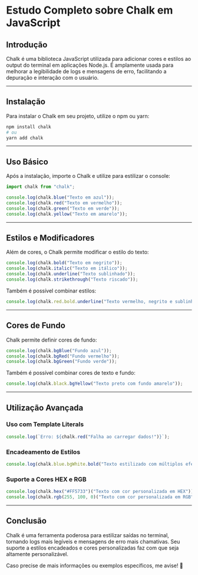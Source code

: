 # Estudo Completo sobre Chalk em JavaScript

## Introdução

Chalk é uma biblioteca JavaScript utilizada para adicionar cores e estilos ao output do terminal em aplicações Node.js. É amplamente usada para melhorar a legibilidade de logs e mensagens de erro, facilitando a depuração e interação com o usuário.

---

## Instalação

Para instalar o Chalk em seu projeto, utilize o npm ou yarn:

```sh
npm install chalk
# ou
yarn add chalk
```

---

## Uso Básico

Após a instalação, importe o Chalk e utilize para estilizar o console:

```javascript
import chalk from "chalk";

console.log(chalk.blue("Texto em azul"));
console.log(chalk.red("Texto em vermelho"));
console.log(chalk.green("Texto em verde"));
console.log(chalk.yellow("Texto em amarelo"));
```

---

## Estilos e Modificadores

Além de cores, o Chalk permite modificar o estilo do texto:

```javascript
console.log(chalk.bold("Texto em negrito"));
console.log(chalk.italic("Texto em itálico"));
console.log(chalk.underline("Texto sublinhado"));
console.log(chalk.strikethrough("Texto riscado"));
```

Também é possível combinar estilos:

```javascript
console.log(chalk.red.bold.underline("Texto vermelho, negrito e sublinhado"));
```

---

## Cores de Fundo

Chalk permite definir cores de fundo:

```javascript
console.log(chalk.bgBlue("Fundo azul"));
console.log(chalk.bgRed("Fundo vermelho"));
console.log(chalk.bgGreen("Fundo verde"));
```

Também é possível combinar cores de texto e fundo:

```javascript
console.log(chalk.black.bgYellow("Texto preto com fundo amarelo"));
```

---

## Utilização Avançada

### Uso com Template Literals

```javascript
console.log(`Erro: ${chalk.red("Falha ao carregar dados!")}`);
```

### Encadeamento de Estilos

```javascript
console.log(chalk.blue.bgWhite.bold("Texto estilizado com múltiplos efeitos"));
```

### Suporte a Cores HEX e RGB

```javascript
console.log(chalk.hex("#FF5733")("Texto com cor personalizada em HEX"));
console.log(chalk.rgb(255, 100, 0)("Texto com cor personalizada em RGB"));
```

---

## Conclusão

Chalk é uma ferramenta poderosa para estilizar saídas no terminal, tornando logs mais legíveis e mensagens de erro mais chamativas. Seu suporte a estilos encadeados e cores personalizadas faz com que seja altamente personalizável.

Caso precise de mais informações ou exemplos específicos, me avise! 🚀
